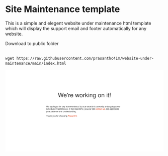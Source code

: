 # Site Maintenance template

This is a simple and elegent website under maintenance html template which will display the support email and footer automatically for any website. 

Download to public folder

```sh-session

wget https://raw.githubusercontent.com/prasanthc41m/website-under-maintenance/main/index.html
```
![alt text](https://github.com/prasanthc41m/website-under-maintenance/blob/main/demo.png)
